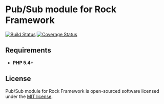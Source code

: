 Pub/Sub module for Rock Framework
=================

[![Build Status](https://travis-ci.org/romeOz/rock-events.svg?branch=master)](https://travis-ci.org/romeOz/rock-events)
[![Coverage Status](https://coveralls.io/repos/romeOz/rock-events/badge.svg?branch=master)](https://coveralls.io/r/romeOz/rock-events?branch=master)

Requirements
-------------------
 * **PHP 5.4+**

License
-------------------

Pub/Sub module for Rock Framework is open-sourced software licensed under the [MIT license](http://opensource.org/licenses/MIT).